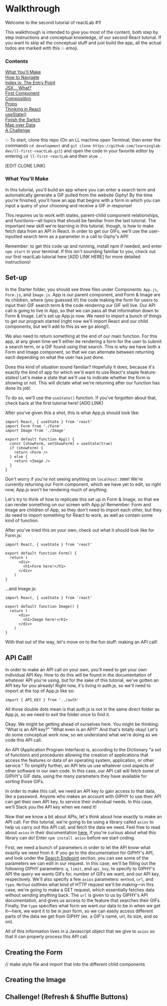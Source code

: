 # Walkthrough

Welcome to the second tutorial of reactLab #1!

This walkthrough is intended to give you most of the content, both step by step instructions and conceptual knowledge, of our second React tutorial. If you want to skip all the conceptual stuff and just build the app, all the actual todos are marked with this :collision: emoji.

### Contents
[What You'll Make](https://github.com/learninglab-dev/ll-first-reactLab/blob/master/walkthrough.md#what-youll-make)\
[How to Navigate](https://github.com/learninglab-dev/ll-first-reactLab/blob/master/walkthrough.md#how-to-navigate)\
[Index.js: The Entry Point](https://github.com/learninglab-dev/ll-first-reactLab/blob/master/walkthrough.md#the-entry-point)\
[JSX... What?](https://github.com/learninglab-dev/ll-first-reactLab/blob/master/walkthrough.md#jsx-what)\
[First Component](https://github.com/learninglab-dev/ll-first-reactLab/blob/master/walkthrough.md#first-component)\
[Composition](https://github.com/learninglab-dev/ll-first-reactLab/blob/master/walkthrough.md#composition)\
[Props](https://github.com/learninglab-dev/ll-first-reactLab/blob/master/walkthrough.md#props)\
[Thinking in React](https://github.com/learninglab-dev/ll-first-reactLab/blob/master/walkthrough.md#thinking-in-react)\
[useState()](https://github.com/learninglab-dev/ll-first-reactLab/blob/master/walkthrough.md#usestate)\
[Finish the Switch](https://github.com/learninglab-dev/ll-first-reactLab/blob/master/walkthrough.md#finish-the-switch)\
[Map over Data](https://github.com/learninglab-dev/ll-first-reactLab/blob/master/walkthrough.md#map-over-data)\
[A Challenge](https://github.com/learninglab-dev/ll-first-reactLab/blob/master/walkthrough.md#a-challenge)

:collision: To start, clone this repo (On an LL machine open Terminal; then enter the commands `cd development` and `git clone https://github.com/learninglab-dev/ll-first-reactLab.git`) and open the code in your favorite editor by entering `cd ll-first-reactLab` and then `atom .`

[EDIT CLONE LINK]

### What You'll Make
In this tutorial, you'll build an app where you can enter a search term and automatically generate a GIF pulled from the website Giphy! By the time you're finished, you'll have an app that begins with a form in which you can input a query of your choosing and receive a GIF in response!

This requires us to work with states, parent-child component relationships, and functions—all topics that should be familiar from the last tutorial. The important new skill we're learning in this tutorial, though, is how to make fetch data from an API in React. In order to get our GIFs, we'll use the user-inputted search term as a parameter in a call to Giphy's API!

Remember: to get this code up and running, install npm if needed, and enter `npm start` in your terminal. If this isn't sounding familiar to you, check out our first reactLab tutorial here [ADD LINK HERE] for more detailed instructions!

## Set-up
In the Starter folder, you should see three files under Components: `App.js`, `Form.js`, and `Image.js`. App is our parent component, and Form & Image are its children, where (you guessed it!) the code making the form for users to input their GIF search term & the code rendering our GIF will live. Our API call is going to live in App, so that we can pass all that information down to Form & Image. Let's set up App.js now. We need to import a bunch of things to get our program started (right now we'll import React and our child components, but we'll add to this as we go along!).

We also need to return something at the end of our main function. For this app, at any given time we'll either be rendering a form for the user to submit a search term, or a GIF found using that search. This is why we have both a Form and Image component, so that we can alternate between returning each depending on what the user has just done.

Does this kind of situation sound familiar? Hopefully it does, because it's exactly the kind of app for which we'd want to use React's staple feature: states! Let's make a state that we'll use to indicate whether the form is showing or not. This will dictate what we're returning after our function has done its job!

To do so, we'll use the `useState()` function. If you've forgotten about that, check back at the first tutorial here! [ADD LINK]

After you've given this a shot, this is what App.js should look like:
```
import React, { useState } from 'react'
import Form from './Form'
import Image from './Image'

export default function App() {
  const [showForm, setShowForm] = useState(true)
  if (showForm) {
    return <Form />
  } else {
    return <Image />
  }
}

```
Don't worry if you're not seeing anything on `localhost:3000`! We're currently returning our Form component, which we have yet to edit, so right now, App.js won't be rendering much of anything.

Let's try to think of how to replicate this set up in Form & Image, so that we can render something on our screen with App.js! Remember: Form and Image are children of App, so they don't need to import each other, but they do need to import something for React to work, as well as contain some kind of function.

After you've tried this on your own, check out what it should look like for Form.js:
```
import React, { useState } from 'react'

export default function Form() {
  return (
      <div>
        <h1>Form here!</h1>
      </div>
    )
}
```
...and Image.js:
```
import React, { useState } from 'react'

export default function Image() {
  return (
      <div>
        <h1>Image here!</h1>
      </div>
    )
}
```
With that out of the way, let's move on to the fun stuff: making an API call!

## API Call!
In order to make an API call on your own, you'll need to get your own individual API Key. How to do this will be found in the documentation of whatever API you're using, but for the sake of this tutorial, we've gotten an API key for you already! Right now, it's living in auth.js, so we'll need to import at the top of App.js like so:
```
import { API_KEY } from '../auth'
```
All those double dots mean is that auth.js is not in the same direct folder as App.js, so we need to exit the folder once to find it.

Okay. We might be getting ahead of ourselves here. You might be thinking: "What is an API key?" "What even is an API?" And that's totally okay! Let's do some conceptual work now, so we understand what we're doing as we code this API call.

An API (Application Program Interface) is, according to the Dictionary "a set of functions and procedures allowing the creation of applications that access the features or data of an operating system, application, or other service." To simplify further, an API lets us use whatever cool aspects of other software in our own code. In this case, our API call will fetch some of GIPHY's GIF data, using the many parameters they have available for sorting those GIFs.

In order to make this call, we need an API key to gain access to that data, like a password. Anyone who makes an account with GIPHY to use their API can get their own API key, to service their individual needs. In this case, we'll Slack you the API key when we need it!

Now that we know a bit about APIs, let's think about how exactly to make an API call. For this tutorial, we're going to be using a library called `axios` to help us carry out this API call, and fetch the data we need. Feel free to read about `axios` in their documentation [here](https://github.com/axios/axios), if you're curious about what this library can do! Enter `npm install axios` before we start coding.

First, we need a bunch of parameters in order to let the API know what exactly we need from it. If you go to the documentation for GIPHY's API, and look under the [Search Endpoint](https://developers.giphy.com/docs/api/endpoint#endpoint) section, you can see some of the parameters we can edit in our request. In this case, we'll be filling out the following GIPHY parameters: `q`, `limit`, and `api_key`, to specify to GIPHY's API the query we wants GIFs for, number of GIFs we want, and our API key, respectively. We'll also specify a few `axios` parameters: `method`, `url`, and `type`. `Method` outlines what kind of HTTP request we'll be making—in this case, we're going to make a GET request, which essentially fetches data without sending anything back. The `url` is given to us by GIPHY's API documentation, and gives us access to the feature that searches their GIFs. Finally, the `type` specifies what form we want our data to be in when we get it—here, we want it to be in json form, so we can easily access different parts of the data we get from GIPHY (ex. a GIF's name, url, its size, and so on).

All of this information lives in a Javascript object that we give to `axios` so that it can properly process this API call.

## Creating the Form
// make style file and import that into the different child components
## Creating the Image

## Challenge! (Refresh & Shuffle Buttons)
